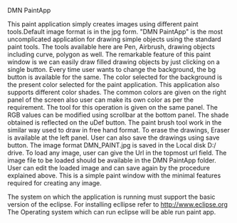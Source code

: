 DMN  PaintApp

This paint application simply creates images using different paint tools.Default image format is in the jpg form.
"DMN PaintApp" is the most uncomplicated application for drawing simple objects using the standard paint tools.
The tools available here are Pen, Airbrush, drawing objects including curve, polygon as well.
The remarkable feature of this paint window is we can easily draw filled drawing objects by just clicking on a single button.
Every time user wants to change the background, the bg button is available for the same.
The color selected for the background is the present color selected for the paint application.
This application also supports different color shades. 
The common colors are given on the right panel of the screen also user can make its own color as per the requirement. 
The tool for this operation is given on the same panel.
The RGB values can be modified using scrollbar at the bottom panel. 
The shade obtained is reflected on the uDef button. 
The paint brush tool work in the similar way used to draw in free hand format.
To erase the drawings, Eraser is available at the left panel. 
User can also save the drawings using save button. 
The image format DMN_PAINT.jpg is saved in the Local disk D:/ drive.
To load any image, user can give the Url in the topmost url field. 
The image file to be loaded should be available in the DMN PaintApp folder.
User can edit the loaded image and can save again by the procedure explained above.
This is a simple paint window with the minimal features required for creating any image.

The system on which the application is running must support the basic version of the eclipse. For installing ecllipse refer to http://www.eclipse.org
The Operating system which can run eclipse will be able run paint app.